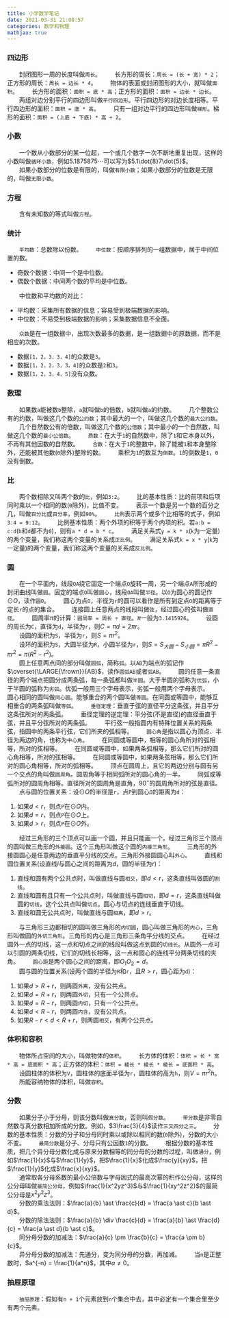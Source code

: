 ```yaml
---
title: 小学数学笔记
date: 2021-03-31 21:08:57
categories: 数学和物理
mathjax: true
---
```

### 四边形

&emsp;&emsp;封闭图形一周的长度叫做`周长`。<!--more-->
&emsp;&emsp;长方形的周长：`周长 = (长 + 宽) * 2`；正方形的周长：`周长 = 边长 * 4`。
&emsp;&emsp;物体的表面或封闭图形的大小，就叫做`面积`。
&emsp;&emsp;长方形的面积：`面积 = 底 * 高`；正方形的面积：`面积 = 边长 * 边长`。
&emsp;&emsp;两组对边分别平行的四边形叫做`平行四边形`。平行四边形的对边长度相等。平行四边形的面积：`面积 = 底 * 高`。
&emsp;&emsp;只有一组对边平行的四边形叫做`梯形`。梯形的面积：`面积 = (上底 + 下底) * 高 ÷ 2`。

### 小数

&emsp;&emsp;一个数从小数部分的某一位起，一个或几个数字一次不断地重复出现，这样的小数叫做`循环小数`，例如$5.1875875\cdots$可以写为$5.1\dot{8}7\dot{5}$。<br>
&emsp;&emsp;如果小数部分的位数是有限的，叫做`有限小数`；如果小数部分的位数是无限的，叫做`无限小数`。

### 方程

&emsp;&emsp;含有未知数的等式叫做`方程`。

### 统计

&emsp;&emsp;`平均数`：总数除以份数。
&emsp;&emsp;`中位数`：按顺序排列的一组数据中，居于中间位置的数。

- 奇数个数据：中间一个是中位数。
- 偶数个数据：中间两个数的平均是中位数。

&emsp;&emsp;中位数和平均数的对比：

- 平均数：采集所有数据的信息；容易受到极端数据的影响。
- 中位数：不易受到极端数据的影响；采集数据信息不全面。

&emsp;&emsp;`众数`是在一组数据中，出现次数最多的数据，是一组数据中的原数据，而不是相应的次数。

- 数据`[1，2，3，3，4]`的众数是`3`。
- 数据`[1，2，2，3，3，4]`的众数是`2`和`3`。
- 数据`[1，2，3，4，5]`没有众数。

### 数理

&emsp;&emsp;如果数`a`能被数`b`整除，`a`就叫做`b`的倍数，`b`就叫做`a`的约数。
&emsp;&emsp;几个整数公有的约数，叫做这几个数的`公约数`；其中最大的一个，叫做这几个数的`最大公约数`。
&emsp;&emsp;几个自然数公有的倍数，叫做这几个数的`公倍数`；其中最小的一个自然数，叫做这几个数的`最小公倍数`。
&emsp;&emsp;`质数`：在大于`1`的自然数中，除了`1`和它本身以外，不再有其他因数的自然数。
&emsp;&emsp;`合数`：在大于`1`的整数中，除了能被`1`和本身整除外，还能被其他数(`0`除外)整除的数。
&emsp;&emsp;乘积为`1`的数互为`倒数`。`1`的倒数是`1`，`0`没有倒数。

### 比

&emsp;&emsp;两个数相除又叫两个数的`比`，例如`3:2`。
&emsp;&emsp;比的基本性质：比的前项和后项同时乘以一个相同的数(`0`除外)，比值不变。
&emsp;&emsp;表示一个数是另一个数的百分之几，叫做`百分比`或`百分率`，例如`90%`。
&emsp;&emsp;`比例`表示两个或多个比相等的式子，例如`3:4 = 9:12`。
&emsp;&emsp;比例基本性质：两个外项的积等于两个内项的积。若`a:b = c:d`(`b`和`d`都不为`0`)，则有`a * d = b * c`。
&emsp;&emsp;满足关系式`y = k * x`(`k`为一定量)的两个变量，我们称这两个变量的关系成`正比例`。
&emsp;&emsp;满足关系式`k = x * y`(`k`为一定量)的两个变量，我们称这两个变量的关系成`反比例`。

### 圆

&emsp;&emsp;在一个平面内，线段`OA`绕它固定一个端点`O`旋转一周，另一个端点`A`所形成的封闭曲线叫做`圆`。固定的端点`O`叫做`圆心`，线段`OA`叫做`半径`。以`O`为圆心的圆记作$\odot O$，读作`圆O`。
&emsp;&emsp;圆心为点`O`，半径为`r`的圆可以看作是所有到定点`O`的距离等于定长`r`的点的集合。
&emsp;&emsp;连接圆上任意两点的线段叫做`弦`，经过圆心的弦叫做`直径`。
&emsp;&emsp;圆周率$\pi$的计算：`圆周率 = 周长 ÷ 直径`。$\pi$一般为`3.1415926`。
&emsp;&emsp;设圆的周长为`C`，直径为`d`，半径为`r`，则$C = \pi d = 2 \pi r$。<br>
&emsp;&emsp;设圆的面积为`S`，半径为`r`，则$S = \pi r^{2}$。<br>
&emsp;&emsp;设环的面积为`S`，大圆半径为`R`，小圆半径为`r`，则$S = S_{大圆} - S_{小圆} = \pi R^{2} - \pi r^{2} = \pi (R^{2} - r^{2})$。<br>
&emsp;&emsp;圆上任意两点间的部分叫做`圆弧`，简称`弧`。以`AB`为端点的弧记作$\overset{\LARGE{\frown}}{AB}$，读作`圆弧AB`或者`弧AB`。
&emsp;&emsp;圆的任意一条直径的两个端点把圆分成两条弧，每一条弧都叫做`半圆`。大于半圆的弧称为`优弧`，小于半圆的弧称为`劣弧`。优弧一般用三个字母表示，劣弧一般用两个字母表示。
&emsp;&emsp;圆心相同的圆叫做`同心圆`。能够重合的两个圆叫做`等圆`。在同圆或等圆中，能够互相重合的两条弧叫做`等弧`。
&emsp;&emsp;`垂径定理`：垂直于弦的直径平分这条弦，并且平分这条弦所对的两条弧。
&emsp;&emsp;垂径定理的逆定理：平分弦(不是直径)的直径垂直于弦，并且平分弦所对的两条弧。
&emsp;&emsp;平行弦一般指圆内有特殊位置关系的两条弦，指圆中的两条平行弦，它们所夹的弧相等。
&emsp;&emsp;`圆心角`是指以圆心为顶点、半径为两边的角，也称为`中心角`。
&emsp;&emsp;在同圆或等圆中，相等的圆心角所对的弧相等，所对的弦相等。
&emsp;&emsp;在同圆或等圆中，如果两条弧相等，那么它们所对的圆心角相等，所对的弦相等。
&emsp;&emsp;在同圆或等圆中，如果两条弦相等，那么它们所对的圆心角相等，所对的弧相等。
&emsp;&emsp;顶点在圆周上，且它的两边分别与圆有另一个交点的角叫做`圆周角`。圆周角等于相同弧所对的圆心角的一半。
&emsp;&emsp;同弧或等弧所对的圆周角相等。直径所对的圆周角是直角，$90^{\circ}$的圆周角所对的弦是直径。<br>
&emsp;&emsp;点与圆的位置关系：设$\odot O$的半径是`r`，点`P`到圆心`O`的距离为`d`：

1. 如果$d < r$，则点`P`在$\odot O$内。
2. 如果$d = r$，则点`P`在$\odot O$上。
3. 如果$d > r$，则点`P`在$\odot O$外。

&emsp;&emsp;经过三角形的三个顶点可以画一个圆，并且只能画一个。经过三角形三个顶点的圆叫做三角形的`外接圆`。这个三角形叫做这个圆的`内接三角形`。
&emsp;&emsp;三角形的外接圆圆心是任意两边的垂直平分线的交点。三角形外接圆圆心叫`外心`。
&emsp;&emsp;直线和圆位置关系(设直线$l$与圆心之间的距离为$d$，圆的半径为$r$)：

1. 直线和圆有两个公共点时，叫做直线与圆`相交`，即$d < r$，这条直线叫做圆的`割线`。
2. 直线和圆有且只有一个公共点时，叫做直线与圆`相切`，即$d = r$，这条直线叫做圆的`切线`，这个公共点叫做`切点`。圆心与切点的连线垂直于切线。
3. 直线和圆无公共点时，叫做直线与圆`相离`，即$d > r$。

&emsp;&emsp;与三角形三边都相切的圆叫做三角形的`内切圆`，圆心叫做三角形的`内心`，三角形叫做圆的`外切三角形`。三角形的内心是三角形三条角平分线的交点。
&emsp;&emsp;在经过圆外一点的切线，这一点和切点之间的线段叫做这点到圆的`切线长`。从圆外一点可以引圆的两条切线，它们的切线长相等，这一点和圆心的连线平分两条切线的夹角。
&emsp;&emsp;`圆心距`是两个圆心之间的距离，即$O_{1}O_{2} = d$。<br>
&emsp;&emsp;圆与圆的位置关系(设两个圆的半径为`R`和`r`，且$R > r$，圆心距为`d`)：

1. 如果$d > R + r$，则两圆`外离`，没有公共点。
2. 如果$d = R + r$，则两圆`外切`，只有一个公共点。
3. 如果$d = R - r$，则两圆`内切`，只有一个公共点。
4. 如果$d < R - r$，则两圆`内含`，没有公共点。
5. 如果$R - r < d < R + r$，则两圆`相交`，有两个公共点。

### 体积和容积

&emsp;&emsp;物体所占空间的大小，叫做物体的`体积`。
&emsp;&emsp;长方体的体积：`体积 = 长 * 宽 * 高 = 底面积 * 高`；正方体的体积：`体积 = 棱长 * 棱长 * 棱长 = 底面积 * 高`。
&emsp;&emsp;设圆柱体的体积为`V`，圆柱体的底面半径为`r`，圆柱体的高为`h`，则$V = \pi r^{2} h$。<br>
&emsp;&emsp;所能容纳物体的体积，叫做`容积`。

### 分数

&emsp;&emsp;如果分子小于分母，则该分数叫做`真分数`，否则叫`假分数`。
&emsp;&emsp;`带分数`是非零自然数与真分数相加所成的分数。例如，$3\frac{3}{4}$读作`三又四分之三`。
&emsp;&emsp;分数的基本性质：分数的分子和分母同时乘以或除以相同的数(`0`除外)，分数的大小不变。
&emsp;&emsp;`最简分数`是分子、分母只有公因数`1`的分数。
&emsp;&emsp;根据分数的基本性质，把几个异分母分数化成与原来分数相等的同分母的分数的过程，叫做`通分`，例如$\frac{1}{x}$与$\frac{1}{y}$，把$\frac{1}{x}$化成$\frac{y}{xy}$，把$\frac{1}{y}$化成$\frac{x}{xy}$。<br>
&emsp;&emsp;通常取各分母系数的最小公倍数与字母因式的最高次幂的积作公分母，这样的公分母叫做`最简公分母`，例如$\frac{1}{x^2yz^3}$与$\frac{1}{xy^2z^2}$的最简公分母是$x^2y^2z^3$。<br>
&emsp;&emsp;分数的乘法法则：$\frac{a}{b} \ast \frac{c}{d} = \frac{a \ast c}{b \ast d}$。<br>
&emsp;&emsp;分数的除法法则：$\frac{a}{b} \div \frac{c}{d} = \frac{a}{b} \ast \frac{d}{c} = \frac{a \ast d}{b \ast c}$。<br>
&emsp;&emsp;同分母分数的加减法：$\frac{a}{c} \pm \frac{b}{c} = \frac{a \pm b}{c}$。<br>
&emsp;&emsp;异分母分数的加减法：先通分，变为同分母的分数，再加减。
&emsp;&emsp;当`n`是正整数时，$a^{-n} = \frac{1}{a^n}$，其中$a \neq 0$。<br>

### 抽屉原理

&emsp;&emsp;`抽屉原理`：假如有`n + 1`个元素放到`n`个集合中去，其中必定有一个集合里至少有两个元素。